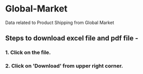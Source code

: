 # Global-Market
Data related to Product Shipping from Global Market
## Steps to download excel file and pdf file -
### 1. Click on the file.
### 2. Click on 'Download' from upper right corner.
